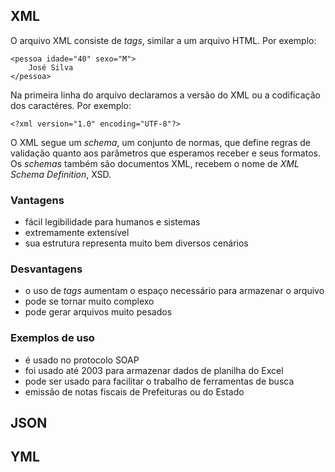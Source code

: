 ## **XML**

O arquivo XML consiste de _tags_, similar a um arquivo HTML. Por exemplo:

```
<pessoa idade="40" sexo="M">
    José Silva
</pessoa>
```

Na primeira linha do arquivo declaramos a versão do XML ou a codificação dos caractéres. Por exemplo:

```
<?xml version="1.0" encoding="UTF-8"?>
```

O XML segue um _schema_, um conjunto de normas, que define regras de validação quanto aos parâmetros que esperamos receber e seus formatos. Os _schemas_ também são documentos XML, recebem o nome de _XML Schema Definition_, XSD.

### **Vantagens**

- fácil legibilidade para humanos e sistemas
- extremamente extensível
- sua estrutura representa muito bem diversos cenários

### **Desvantagens**

- o uso de _tags_ aumentam o espaço necessário para armazenar o arquivo
- pode se tornar muito complexo
- pode gerar arquivos muito pesados

### **Exemplos de uso**

- é usado no protocolo SOAP
- foi usado até 2003 para armazenar dados de planilha do Excel
- pode ser usado para facilitar o trabalho de ferramentas de busca
- emissão de notas fiscais de Prefeituras ou do Estado

## **JSON**

## **YML**
